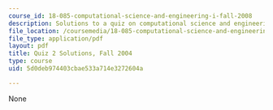```yaml
---
course_id: 18-085-computational-science-and-engineering-i-fall-2008
description: Solutions to a quiz on computational science and engineering.
file_location: /coursemedia/18-085-computational-science-and-engineering-i-fall-2008/5d0deb974403cbae533a714e3272604a_q2sols18085f04.pdf
file_type: application/pdf
layout: pdf
title: Quiz 2 Solutions, Fall 2004
type: course
uid: 5d0deb974403cbae533a714e3272604a

---
```

None